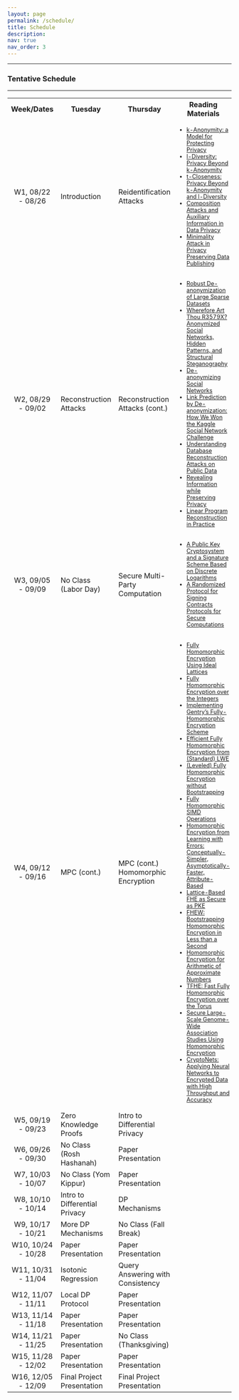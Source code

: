 ```yaml
---
layout: page
permalink: /schedule/
title: Schedule
description:
nav: true
nav_order: 3
---
```


---

### Tentative Schedule

---

<!-- | Week |       Dates      |  Tuesday | Thursday | Reading Materials |
|:----:|:----------------:|---------|---------|--------|
| 1    | 08/22 -- 08/26 | Introduction | Reidentification Attacks  | &#8226; [k-Anonymity: a Model for Protecting Privacy](https://epic.org/wp-content/uploads/privacy/reidentification/Sweeney_Article.pdf) <br> &#8226; [l-Diversity: Privacy Beyond k-Anonymity](https://personal.utdallas.edu/~mxk055100/courses/privacy08f_files/ldiversity.pdf) <br> &#8226; [t-Closeness: Privacy Beyond k-Anonymity and l-Diversity](https://www.cs.purdue.edu/homes/ninghui/papers/t_closeness_icde07.pdf) |
| 2 |  08/29 -- 09/02  | Reconstruction Attacks | Reconstruction Attacks (cont.) | &#8226; [Composition Attacks and Auxiliary Information in Data Privacy](http://www.shivakasiviswanathan.com/KDD08.pdf) <br> &#8226; [Minimality Attack in Privacy Preserving Data Publishing](https://www.vldb.org/conf/2007/papers/research/p543-wong.pdf) <br> &#8226; [Robust De-anonymization of Large Sparse Datasets](https://www.cs.utexas.edu/~shmat/shmat_oak08netflix.pdf) <br> &#8226; [Wherefore Art Thou R3579X? Anonymized Social Networks, Hidden Patterns, and Structural Steganography](https://www.cs.cornell.edu/~lars/www07-anon.pdf) <br> &#8226; [De-anonymizing Social Networks](https://www.cs.utexas.edu/~shmat/shmat_oak09.pdf) <br> &#8226; [Link Prediction by De-anonymization: How We Won the Kaggle Social Network Challenge](https://arxiv.org/abs/1102.4374) <br> &#8226; [Understanding Database Reconstruction Attacks on Public Data](https://cacm.acm.org/magazines/2019/3/234925-understanding-database-reconstruction-attacks-on-public-data/fulltext) <br> &#8226; [Revealing Information while Preserving Privacy](https://crypto.stanford.edu/seclab/sem-03-04/psd.pdf) <br> &#8226; [Linear Program Reconstruction in Practice](https://journalprivacyconfidentiality.org/index.php/jpc/article/view/711)|
| 3 |  09/05 --  09/09  | No Class (Labor Day) | Secure Multi-Party Computation | &#8226; [A Public Key Cryptosystem and a Signature Scheme Based on Discrete Logarithms](https://caislab.kaist.ac.kr/lecture/2010/spring/cs548/basic/B02.pdf) <br> &#8226; [A Randomized Protocol for Signing Contracts](http://www.lix.polytechnique.fr/Labo/Catuscia.Palamidessi/teaching/papers_and_books/SigningContracts.pdf)|
| 4 | 09/12 -- 09/16 | MPC (cont.) | MPC (cont.) | |
| 5 | 09/19 -- 09/23 | Zero Knowledge Proofs | | |
| 6 | 09/26 -- 09/30 | | | |
| 7 | 10/03 -- 10/07 | | | |
| 8 | 10/10 -- 10/14 | | | |
| 9 | 10/17 -- 10/21 | | | |
| 10 | 10/24 -- 10/28| | | |
| 11 | 10/31 -- 11/04 | | | |
| 12 | 11/07 -- 11/11 | | | |
| 13 | 11/14 -- 11/18 | | | |
| 14 | 11/21 -- 11/25 | | | |
| 15 | 11/28 -- 12/02 | Final Project Presentation | Final Project Presentation | |
| 16 | 12/05 -- 12/09 | Final Project Presentation | Final Project Presentation | |
{:.table_no_border} -->



<table border="0" cellpadding="5">
    <tr align="center">
        <th>Week/Dates</th>
        <th>Tuesday</th>
        <th>Thursday</th>
        <th>Reading Materials</th>
    </tr>
    <tr>
        <td align="center">W1, 08/22 - 08/26 </td>
        <td>Introduction</td>
        <td>Reidentification Attacks</td>
        <td style='font-size:80%'>
        <ul>
        <li><a href="https://epic.org/wp-content/uploads/privacy/reidentification/Sweeney_Article.pdf">k-Anonymity: a Model for Protecting Privacy</a></li>
        <li><a href="https://personal.utdallas.edu/~mxk055100/courses/privacy08f_files/ldiversity.pdf">l-Diversity: Privacy Beyond k-Anonymity</a></li>
        <li><a href="https://www.cs.purdue.edu/homes/ninghui/papers/t_closeness_icde07.pdf">t-Closeness: Privacy Beyond k-Anonymity and l-Diversity</a></li>
        <li><a href="http://www.shivakasiviswanathan.com/KDD08.pdf">Composition Attacks and Auxiliary Information in Data Privacy</a></li>
        <li><a href="https://www.vldb.org/conf/2007/papers/research/p543-wong.pdf">Minimality Attack in Privacy Preserving Data Publishing</a></li>
        </ul>
        </td>
    </tr>
    <tr>
        <td align="center">W2, 08/29 - 09/02 </td>
        <td>Reconstruction Attacks</td>
        <td>Reconstruction Attacks (cont.)</td>
        <td style='font-size:80%'>
        <ul>
        <li><a href="https://www.cs.utexas.edu/~shmat/shmat_oak08netflix.pdf">Robust De-anonymization of Large Sparse Datasets</a></li>
        <li><a href="https://www.cs.cornell.edu/~lars/www07-anon.pdf">Wherefore Art Thou R3579X? Anonymized Social Networks, Hidden Patterns, and Structural Steganography</a></li>
        <li><a href="https://www.cs.utexas.edu/~shmat/shmat_oak09.pdf">De-anonymizing Social Networks</a></li>
        <li><a href="https://arxiv.org/abs/1102.4374">Link Prediction by De-anonymization: How We Won the Kaggle Social Network Challenge</a></li>
        <li><a href="https://cacm.acm.org/magazines/2019/3/234925-understanding-database-reconstruction-attacks-on-public-data/fulltext">Understanding Database Reconstruction Attacks on Public Data</a></li>
        <li><a href="https://crypto.stanford.edu/seclab/sem-03-04/psd.pdf">Revealing Information while Preserving Privacy</a></li>
        <li><a href="https://journalprivacyconfidentiality.org/index.php/jpc/article/view/711">Linear Program Reconstruction in Practice</a></li>
        </ul>
        </td>
    </tr>
    <tr>
        <td align="center">W3, 09/05 - 09/09 </td>
        <td>No Class (Labor Day)</td>
        <td>Secure Multi-Party Computation</td>
        <td style='font-size:80%'>
        <ul>
        <li><a href="https://caislab.kaist.ac.kr/lecture/2010/spring/cs548/basic/B02.pdf">A Public Key Cryptosystem and a Signature Scheme Based on Discrete Logarithms</a></li>
        <li><a href="http://www.lix.polytechnique.fr/Labo/Catuscia.Palamidessi/teaching/papers_and_books/SigningContracts.pdf">A Randomized Protocol for Signing Contracts</a></li>
        <a href="https://research.cs.wisc.edu/areas/sec/yao1982-ocr.pdf">Protocols for Secure Computations</a>
        </ul>
        </td>
    </tr>
    <tr>
        <td align="center">W4, 09/12 - 09/16</td>
        <td>MPC (cont.)</td>
        <td>MPC (cont.)<br>Homomorphic Encryption</td>
        <td style='font-size:80%'>
        <ul>
        <li><a href="https://www.cs.cmu.edu/~odonnell/hits09/gentry-homomorphic-encryption.pdf">Fully Homomorphic Encryption Using Ideal Lattices</a></li>
        <li><a href="https://eprint.iacr.org/2009/616.pdf">Fully Homomorphic Encryption over the Integers</a></li>
        <li><a href="https://eprint.iacr.org/2010/520.pdf">Implementing Gentry’s Fully-Homomorphic Encryption Scheme</a></li>
        <li><a href="https://eprint.iacr.org/2011/344.pdf">Efficient Fully Homomorphic Encryption from (Standard) LWE</a></li>
        <li><a href="https://eprint.iacr.org/2011/277.pdf">(Leveled) Fully Homomorphic Encryption without Bootstrapping</a></li>
        <li><a href="Fully Homomorphic SIMD Operations">Fully Homomorphic SIMD Operations</a></li>
        <li><a href="https://eprint.iacr.org/2013/340.pdf">Homomorphic Encryption from Learning with Errors: Conceptually-Simpler, Asymptotically-Faster, Attribute-Based</a></li>
        <li><a href="https://eprint.iacr.org/2013/541.pdf">Lattice-Based FHE as Secure as PKE</a></li>
        <li><a href="https://eprint.iacr.org/2014/816.pdf">FHEW: Bootstrapping Homomorphic Encryption in Less than a Second</a></li>
        <li><a href="https://eprint.iacr.org/2016/421.pdf">Homomorphic Encryption for Arithmetic of Approximate Numbers</a></li>
        <li><a href="https://eprint.iacr.org/2018/421.pdf">TFHE: Fast Fully Homomorphic Encryption over the Torus</a></li>
        <li><a href="https://www.pnas.org/doi/10.1073/pnas.1918257117">Secure Large-Scale Genome-Wide Association Studies Using Homomorphic Encryption</a></li>
        <li><a href="https://www.microsoft.com/en-us/research/publication/cryptonets-applying-neural-networks-to-encrypted-data-with-high-throughput-and-accuracy/">CryptoNets: Applying Neural Networks to Encrypted Data with High Throughput and Accuracy
</a></li>
        </ul>
        </td>
    </tr>
    <tr>
        <td align="center">W5, 09/19 - 09/23</td>
        <td>Zero Knowledge Proofs</td>
        <td>Intro to Differential Privacy</td>
        <td style='font-size:80%'>
        <ul>
        </ul>
        </td>
    </tr>
    <tr>
        <td align="center">W6, 09/26 - 09/30</td>
        <td>No Class (Rosh Hashanah)</td>
        <td>Paper Presentation</td>
        <td style='font-size:80%'>
        <ul>
        </ul>
        </td>
    </tr>
    <tr>
        <td align="center">W7, 10/03 - 10/07</td>
        <td>No Class (Yom Kippur)</td>
        <td>Paper Presentation</td>
        <td style='font-size:80%'>
        <ul>
        </ul>
        </td>
    </tr>
    <tr>
        <td align="center">W8, 10/10 - 10/14</td>
        <td>Intro to Differential Privacy</td>
        <td>DP Mechanisms</td>
        <td style='font-size:80%'>
        <ul>
        </ul>
        </td>
    </tr>
    <tr>
        <td align="center">W9, 10/17 - 10/21</td>
        <td>More DP Mechanisms</td>
        <td>No Class (Fall Break)</td>
        <td style='font-size:80%'>
        <ul>
        </ul>
        </td>
    </tr>
    <tr>
        <td align="center">W10, 10/24 - 10/28</td>
        <td>Paper Presentation</td>
        <td>Paper Presentation</td>
        <td style='font-size:80%'>
        <ul>
        </ul>
        </td>
    </tr>
    <tr>
        <td align="center">W11, 10/31 - 11/04</td>
        <td>Isotonic Regression</td>
        <td>Query Answering with Consistency</td>
        <td style='font-size:80%'>
        <ul>
        </ul>
        </td>
    </tr>
    <tr>
        <td align="center">W12, 11/07 - 11/11</td>
        <td>Local DP Protocol</td>
        <td>Paper Presentation</td>
        <td style='font-size:80%'>
        <ul>
        </ul>
        </td>
    </tr>
    <tr>
        <td align="center">W13, 11/14 - 11/18</td>
        <td>Paper Presentation</td>
        <td>Paper Presentation</td>
        <td style='font-size:80%'>
        <ul>
        </ul>
        </td>
    </tr>
    <tr>
        <td align="center">W14, 11/21 - 11/25</td>
        <td>Paper Presentation</td>
        <td>No Class (Thanksgiving)</td>
        <td style='font-size:80%'>
        <ul>
        </ul>
        </td>
    </tr>
    <tr>
        <td align="center">W15, 11/28 - 12/02</td>
        <td>Paper Presentation</td>
        <td>Paper Presentation</td>
        <td style='font-size:80%'>
        <ul>
        </ul>
        </td>
    </tr>
    <tr>
        <td align="center">W16, 12/05 - 12/09</td>
        <td>Final Project Presentation</td>
        <td>Final Project Presentation</td>
        <td style='font-size:80%'>
        <ul>
        </ul>
        </td>
    </tr>
</table>